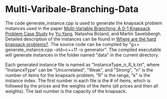 # Multi-Varibale-Branching-Data
The code generate_instance.cpp is used to generate the knapsack problem instances used in the paper [Multi-Variable Branching: A 0-1 Knapsack Problem Case Study](http://www.optimization-online.org/DB_FILE/2019/10/7431.pdf) by [Yu Yang](https://sites.google.com/view/yu-yang), Natashia Boland, and Martin Savelsbergh. Detailed description of the instances can be found in [Where are the hard knapsack problems?](https://reader.elsevier.com/reader/sd/pii/S030505480400036X?token=4C179054129651AF55FBE796262E3E7F591702CA18E7F3188D007C05F2A2061C4C313EA68C029682645641ED9BC86FD3). The source code can be compiled by "g++ generate_instance.cpp -std=c++11 -o generator". The compiled executable will generate instances in the folder named "data" in the current directory. 

Each generated instance file is named as "InstanceType_n_R_k.txt", where "InstanceType" can be "Uncorrelated", "Weak", and "Strong", "n" is the number of items for the knapsack problem, "R" is the range, "k" is the instance index. The first number in each file is the # of items, which is followed by the prices and the weights of the items (all prices and then all weights). The last number is the capacity of the knapsack.

